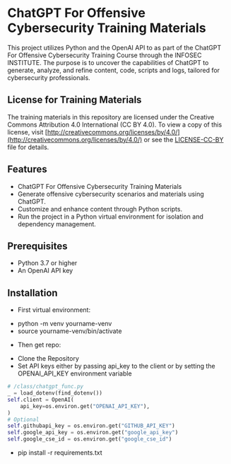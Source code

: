 # ChatGPT For Offensive Cybersecurity Training Materials

This project utilizes Python and the OpenAI API to as part of the ChatGPT For Offensive Cybersecurity Training Course through the INFOSEC INSTITUTE. The purpose is to uncover the capabilities of ChatGPT to generate, analyze, and refine content, code, scripts and logs, tailored for cybersecurity professionals.

## License for Training Materials

The training materials in this repository are licensed under the Creative Commons Attribution 4.0 International (CC BY 4.0). To view a copy of this license, visit [http://creativecommons.org/licenses/by/4.0/](http://creativecommons.org/licenses/by/4.0/) or see the [LICENSE-CC-BY](LICENSE-CC-BY) file for details.

## Features
- ChatGPT For Offensive Cybersecurity Training Materials
- Generate offensive cybersecurity scenarios and materials using ChatGPT.
- Customize and enhance content through Python scripts.
- Run the project in a Python virtual environment for isolation and dependency management.

## Prerequisites
- Python 3.7 or higher
- An OpenAI API key

## Installation
* First virtual environment:
- python -m venv yourname-venv
- source yourname-venv/bin/activate
* Then get repo:
- Clone the Repository
- Set API keys either by passing api_key to the client or by setting the OPENAI_API_KEY environment variable
```python
# /class/chatgpt_func.py
_ = load_dotenv(find_dotenv())
self.client = OpenAI(
    api_key=os.environ.get("OPENAI_API_KEY"),
)
# Optional
self.githubapi_key = os.environ.get("GITHUB_API_KEY")
self.google_api_key = os.environ.get("google_api_key")
self.google_cse_id = os.environ.get("google_cse_id")
```
- pip install -r requirements.txt

